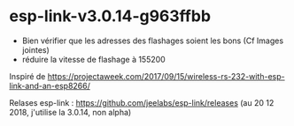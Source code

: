 # esp-link-v3.0.14-g963ffbb

- Bien vérifier que les adresses des flashages soient les bons (Cf Images jointes)
- réduire la vitesse de flashage à 155200

Inspiré de https://projectaweek.com/2017/09/15/wireless-rs-232-with-esp-link-and-an-esp8266/

Relases esp-link : https://github.com/jeelabs/esp-link/releases (au 20 12 2018, j'utilise la 3.0.14, non alpha) 
